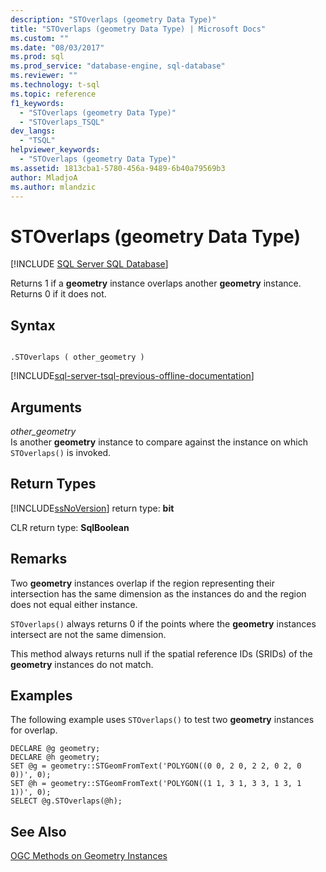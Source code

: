 ```yaml
---
description: "STOverlaps (geometry Data Type)"
title: "STOverlaps (geometry Data Type) | Microsoft Docs"
ms.custom: ""
ms.date: "08/03/2017"
ms.prod: sql
ms.prod_service: "database-engine, sql-database"
ms.reviewer: ""
ms.technology: t-sql
ms.topic: reference
f1_keywords: 
  - "STOverlaps (geometry Data Type)"
  - "STOverlaps_TSQL"
dev_langs: 
  - "TSQL"
helpviewer_keywords: 
  - "STOverlaps (geometry Data Type)"
ms.assetid: 1813cba1-5780-456a-9489-6b40a79569b3
author: MladjoA
ms.author: mlandzic 
---
```

# STOverlaps (geometry Data Type)
[!INCLUDE [SQL Server SQL Database](../../includes/applies-to-version/sql-asdb.md)]

Returns 1 if a **geometry** instance overlaps another **geometry** instance. Returns 0 if it does not.
  
## Syntax  
  
```  
  
.STOverlaps ( other_geometry )  
```  
  
[!INCLUDE[sql-server-tsql-previous-offline-documentation](../../includes/sql-server-tsql-previous-offline-documentation.md)]

## Arguments
 *other_geometry*  
 Is another **geometry** instance to compare against the instance on which `STOverlaps()` is invoked.  
  
## Return Types  
 [!INCLUDE[ssNoVersion](../../includes/ssnoversion-md.md)] return type: **bit**  
  
 CLR return type: **SqlBoolean**  
  
## Remarks  
 Two **geometry** instances overlap if the region representing their intersection has the same dimension as the instances do and the region does not equal either instance.  
  
 `STOverlaps()` always returns 0 if the points where the **geometry** instances intersect are not the same dimension.  
  
 This method always returns null if the spatial reference IDs (SRIDs) of the **geometry** instances do not match.  
  
## Examples  
 The following example uses `STOverlaps()` to test two **geometry** instances for overlap.  
  
```  
DECLARE @g geometry;  
DECLARE @h geometry;  
SET @g = geometry::STGeomFromText('POLYGON((0 0, 2 0, 2 2, 0 2, 0 0))', 0);  
SET @h = geometry::STGeomFromText('POLYGON((1 1, 3 1, 3 3, 1 3, 1 1))', 0);  
SELECT @g.STOverlaps(@h);  
```  
  
## See Also  
 [OGC Methods on Geometry Instances](../../t-sql/spatial-geometry/ogc-methods-on-geometry-instances.md)  
  
  

